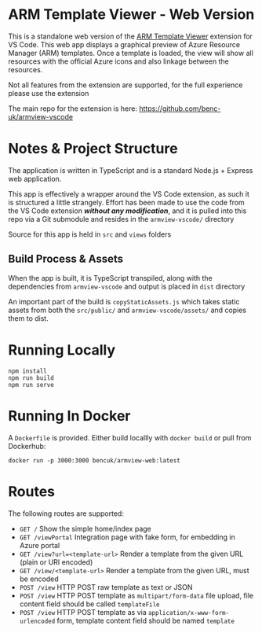 # ARM Template Viewer - Web Version
This is a standalone web version of the <a class="font-weight-bold" href="https://marketplace.visualstudio.com/items?itemName=bencoleman.armview">ARM Template Viewer</a> extension for VS Code. This web app displays a graphical preview of Azure Resource Manager (ARM) templates. Once a template is loaded, the view will show all resources with the official Azure icons and also linkage between the resources.  

Not all features from the extension are supported, for the full experience please use the extension

The main repo for the extension is here: https://github.com/benc-uk/armview-vscode

# Notes & Project Structure
The application is written in TypeScript and is a standard Node.js + Express web application.

This app is effectively a wrapper around the VS Code extension, as such it is structured a little strangely. Effort has been made to use the code from the VS Code extension ***without any modification***, and it is pulled into this repo via a Git submodule and resides in the `armview-vscode/` directory

Source for this app is held in `src` and `views` folders

## Build Process & Assets
When the app is built, it is TypeScript transpiled, along with the dependencies from `armview-vscode` and output is placed in `dist` directory

An important part of the build is `copyStaticAssets.js` which takes static assets from both the `src/public/` and `armview-vscode/assets/` and copies them to dist.

# Running Locally
```
npm install
npm run build
npm run serve
```

# Running In Docker
A `Dockerfile` is provided. Either build locallly with `docker build` or pull from Dockerhub:
```
docker run -p 3000:3000 bencuk/armview-web:latest
```

# Routes
The following routes are supported:
- `GET /` Show the simple home/index page
- `GET /viewPortal` Integration page with fake form, for embedding in Azure portal
- `GET /view?url=<template-url>` Render a template from the given URL (plain or URI encoded)
- `GET /view/<template-url>` Render a template from the given URL, must be encoded
- `POST /view` HTTP POST raw template as text or JSON
- `POST /view` HTTP POST template as `multipart/form-data` file upload, file content field should be called `templateFile`
- `POST /view` HTTP POST template as via `application/x-www-form-urlencoded` form, template content field should be named `template`